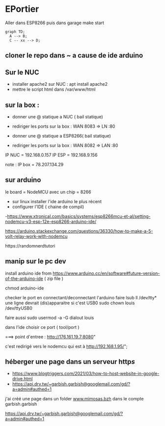 # EPortier

Aller dans ESP8266
puis dans garage
make start

```mermaid
graph TD;
  A --> B;
  C -- xx --> D;

```

## cloner le repo dans ~ a cause de ide arduino

## Sur le NUC

- installer apache2 sur NUC : apt install apache2
- mettre le script html  dans /var/www/html

## sur la box :
  - donner une @ statique a NUC ( bail statique)
  - rediriger les ports sur la box : WAN 8083 => LN <ip nuc>:80 

  - donner une @ statique a ESP8266( bail statique)
  - rediriger les ports sur la box : WAN 8082 => LAN <ip esp>:80
  
  IP NUC = 192.168.0.157
  IP ESP = 192.168.9.156
  
  note : IP box = 78.207.134.29

## sur arduino
 
  le board = NodeMCU
  avec un chip = 8266
- sur linux installer l'ide arduino le plus récent
- configurer l'IDE ( chaine de compil)
  
-https://www.xtronical.com/basics/systems/esp8266mcu-et-al/setting-nodemcu-v3-esp-12e-esp8266-arduino-ide/

https://arduino.stackexchange.com/questions/36330/how-to-make-a-5-volt-relay-work-with-nodemcu

https://randomnerdtutori


## manip sur le pc dev

install arduino ide from https://www.arduino.cc/en/software#future-version-of-the-arduino-ide ( zip file )

chmod arduino-ide

checker le port en connectant/deconnectant l'arduino
faire
lsub
ll /dev/tty*
une ligne devrait (dis)apparaitre
si c'est USB0
sudo chown louis /dev/ttyUSB0

faire aussi
sudo usermod -a -G dialout louis

dans l'ide choisir ce port  ( tool/port )






===> point d'entree : http://176.161.19.7:8080"

c'est redirigé vers le nodemcu qui est à http://192.168.1.95/";

## héberger une page dans un serveur http*s*

 - https://www.blogtriggers.com/2021/03/how-to-host-website-in-google-drive.html
 - https://api.drv.tw/~garbish.garbish@googlemail.com/gd/?a=admin#authed=1

j'ai créé une page dans un folder www.mimosas.bzh dans le compte garbish.garbish

https://api.drv.tw/~garbish.garbish@googlemail.com/gd/?a=admin#authed=1


 
